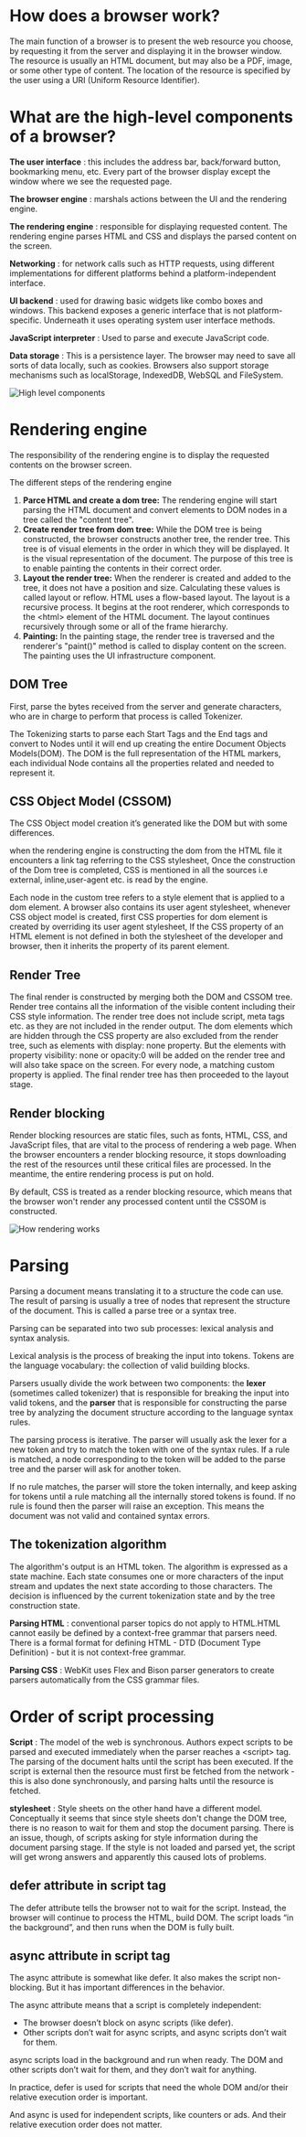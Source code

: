 # How does a browser work?

The main function of a browser is to present the web resource you choose, by requesting it from the server and displaying it in the browser window. The resource is usually an HTML document, but may also be a PDF, image, or some other type of content. The location of the resource is specified by the user using a URI (Uniform Resource Identifier).

# What are the high-level components of a browser?

**The user interface** : this includes the address bar, back/forward button, bookmarking menu, etc. Every part of the browser display except the window where we see the requested page.

**The browser engine** : marshals actions between the UI and the rendering engine.

**The rendering engine** : responsible for displaying requested content. The rendering engine parses HTML and CSS and displays the parsed content on the screen.

**Networking** : for network calls such as HTTP requests, using different implementations for different platforms behind a platform-independent interface.

**UI backend** : used for drawing basic widgets like combo boxes and windows. This backend exposes a generic interface that is not platform-specific. Underneath it uses operating system user interface methods.

**JavaScript interpreter** : Used to parse and execute JavaScript code.

**Data storage** : This is a persistence layer. The browser may need to save all sorts of data locally, such as cookies. Browsers also support storage mechanisms such as localStorage, IndexedDB, WebSQL and FileSystem.

![High level components](./images/High-level-components.png?raw=true "Title")

# Rendering engine

The responsibility of the rendering engine is to display the requested contents on the browser screen.

The different steps of the rendering engine

1. **Parce HTML and create a dom tree:** The rendering engine will start parsing the HTML document and convert elements to DOM nodes in a tree called the "content tree".
2. **Create render tree from dom tree:** While the DOM tree is being constructed, the browser constructs another tree, the render tree. This tree is of visual elements in the order in which they will be displayed. It is the visual representation of the document. The purpose of this tree is to enable painting the contents in their correct order.
3. **Layout the render tree:** When the renderer is created and added to the tree, it does not have a position and size. Calculating these values is called layout or reflow. HTML uses a flow-based layout. The layout is a recursive process. It begins at the root renderer, which corresponds to the \<html\> element of the HTML document. The layout continues recursively through some or all of the frame hierarchy.
4. **Painting:** In the painting stage, the render tree is traversed and the renderer's "paint()" method is called to display content on the screen. The painting uses the UI infrastructure component.

## DOM Tree

First, parse the bytes received from the server and generate characters, who are in charge to perform that process is called Tokenizer.

The Tokenizing starts to parse each Start Tags and the End tags and convert to Nodes until it will end up creating the entire Document Objects Models(DOM). The DOM is the full representation of the HTML markers, each individual Node contains all the properties related and needed to represent it.

## CSS Object Model (CSSOM)

The CSS Object model creation it’s generated like the DOM but with some differences.

when the rendering engine is constructing the dom from the HTML file it encounters a link tag referring to the CSS stylesheet, Once the construction of the Dom tree is completed, CSS is mentioned in all the sources i.e external, inline,user-agent etc. is read by the engine.

Each node in the custom tree refers to a style element that is applied to a dom element. A browser also contains its user agent stylesheet, whenever CSS object model is created, first CSS properties for dom element is created by overriding its user agent stylesheet, If the CSS property of an HTML element is not defined in both the stylesheet of the developer and browser, then it inherits the property of its parent element.

## Render Tree

The final render is constructed by merging both the DOM and CSSOM tree. Render tree contains all the information of the visible content including their CSS style information. The render tree does not include script, meta tags etc. as they are not included in the render output. The dom elements which are hidden through the CSS property are also excluded from the render tree, such as elements with display: none property. But the elements with property visibility: none or opacity:0 will be added on the render tree and will also take space on the screen. For every node, a matching custom property is applied. The final render tree has then proceeded to the layout stage.

## Render blocking

Render blocking resources are static files, such as fonts, HTML, CSS, and JavaScript files, that are vital to the process of rendering a web page. When the browser encounters a render blocking resource, it stops downloading the rest of the resources until these critical files are processed. In the meantime, the entire rendering process is put on hold.

By default, CSS is treated as a render blocking resource, which means that the browser won't render any processed content until the CSSOM is constructed.

![How rendering works](./images/How-rendering-works.png?raw=true "Title")

# Parsing

Parsing a document means translating it to a structure the code can use. The result of parsing is usually a tree of nodes that represent the structure of the document. This is called a parse tree or a syntax tree.

Parsing can be separated into two sub processes: lexical analysis and syntax analysis.

Lexical analysis is the process of breaking the input into tokens. Tokens are the language vocabulary: the collection of valid building blocks.

Parsers usually divide the work between two components: the **lexer** (sometimes called tokenizer) that is responsible for breaking the input into valid tokens, and the **parser** that is responsible for constructing the parse tree by analyzing the document structure according to the language syntax rules.

The parsing process is iterative. The parser will usually ask the lexer for a new token and try to match the token with one of the syntax rules. If a rule is matched, a node corresponding to the token will be added to the parse tree and the parser will ask for another token.

If no rule matches, the parser will store the token internally, and keep asking for tokens until a rule matching all the internally stored tokens is found. If no rule is found then the parser will raise an exception. This means the document was not valid and contained syntax errors.

## The tokenization algorithm

The algorithm's output is an HTML token. The algorithm is expressed as a state machine. Each state consumes one or more characters of the input stream and updates the next state according to those characters. The decision is influenced by the current tokenization state and by the tree construction state.

**Parsing HTML** : conventional parser topics do not apply to HTML.HTML cannot easily be defined by a context-free grammar that parsers need. There is a formal format for defining HTML - DTD (Document Type Definition) - but it is not context-free grammar.

**Parsing CSS** : WebKit uses Flex and Bison parser generators to create parsers automatically from the CSS grammar files.

# Order of script processing

**Script** : The model of the web is synchronous. Authors expect scripts to be parsed and executed immediately when the parser reaches a \<script\> tag. The parsing of the document halts until the script has been executed. If the script is external then the resource must first be fetched from the network - this is also done synchronously, and parsing halts until the resource is fetched.

**stylesheet** : Style sheets on the other hand have a different model. Conceptually it seems that since style sheets don't change the DOM tree, there is no reason to wait for them and stop the document parsing. There is an issue, though, of scripts asking for style information during the document parsing stage. If the style is not loaded and parsed yet, the script will get wrong answers and apparently this caused lots of problems.

## defer attribute in script tag

The defer attribute tells the browser not to wait for the script. Instead, the browser will continue to process the HTML, build DOM. The script loads “in the background”, and then runs when the DOM is fully built.

## async attribute in script tag

The async attribute is somewhat like defer. It also makes the script non-blocking. But it has important differences in the behavior.

The async attribute means that a script is completely independent:

- The browser doesn’t block on async scripts (like defer).
- Other scripts don’t wait for async scripts, and async scripts don’t wait for them.

async scripts load in the background and run when ready. The DOM and other scripts don’t wait for them, and they don’t wait for anything.

In practice, defer is used for scripts that need the whole DOM and/or their relative execution order is important.

And async is used for independent scripts, like counters or ads. And their relative execution order does not matter.
